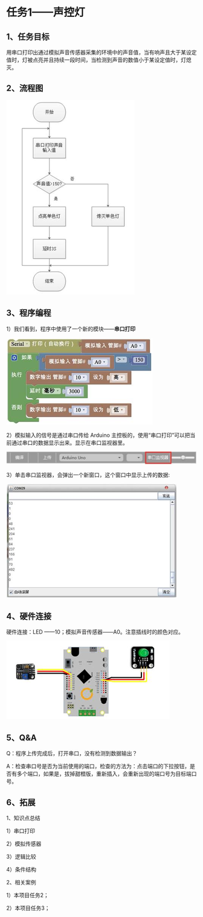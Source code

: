 # 任务1——声控灯

## 1、任务目标

用串口打印出通过模拟声音传感器采集的环境中的声音值，当有响声且大于某设定值时，灯被点亮并且持续一段时间，当检测到声音的数值小于某设定值时，灯熄灭。

## 2、流程图

![&#x56FE;3.6-1](../../../.gitbook/assets/image271.jpg)

## 3、程序编程

1）我们看到，程序中使用了一个新的模块——**串口打印**

![&#x56FE;3.6-2](../../../.gitbook/assets/image273.jpg)

2）模拟输入的信号是通过串口传给 Arduino 主控板的，使用“串口打印”可以把当前通过串口的数据显示出来。显示在串口监视器里。

![&#x56FE;3.6-3](../../../.gitbook/assets/image275.jpg)

3）单击串口监视器，会弹出一个新窗口，这个窗口中显示上传的数据:

![&#x56FE;3.6-4](../../../.gitbook/assets/image277.jpg)

## 4、硬件连接

硬件连接：LED ——10；模拟声音传感器——A0。注意插线时的颜色对应。

![&#x56FE;3.6-5](../../../.gitbook/assets/image279.jpg)

## 5、Q&A

Q：程序上传完成后，打开串口，没有检测到数据输出？

A：检查串口号是否为当前使用的端口，检查的方法为：点击端口的下拉按钮，是否有多个端口，如果是，拔掉甜橙版，重新插入，会重新出现的端口号为目标端口号。

## 6、拓展

1、知识点总结

1）串口打印

2）模拟传感器

3）逻辑比较

4）条件结构

2、相关案例

1）本项目任务2；

2）本项目任务3；

